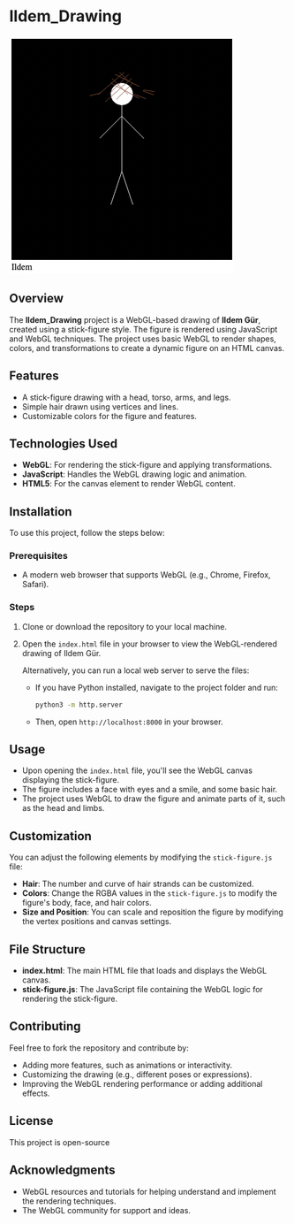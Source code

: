 # Ildem_Drawing

![Drawing of Ildem](Drawing.jpg)

## Overview
The **Ildem_Drawing** project is a WebGL-based drawing of **Ildem Gür**, created using a stick-figure style. The figure is rendered using JavaScript and WebGL techniques. The project uses basic WebGL to render shapes, colors, and transformations to create a dynamic figure on an HTML canvas.

## Features
- A stick-figure drawing with a head, torso, arms, and legs.
- Simple hair drawn using vertices and lines.
- Customizable colors for the figure and features.

## Technologies Used
- **WebGL**: For rendering the stick-figure and applying transformations.
- **JavaScript**: Handles the WebGL drawing logic and animation.
- **HTML5**: For the canvas element to render WebGL content.

## Installation

To use this project, follow the steps below:

### Prerequisites
- A modern web browser that supports WebGL (e.g., Chrome, Firefox, Safari).

### Steps
1. Clone or download the repository to your local machine.
2. Open the `index.html` file in your browser to view the WebGL-rendered drawing of Ildem Gür.

   Alternatively, you can run a local web server to serve the files:
   - If you have Python installed, navigate to the project folder and run:
     ```bash
     python3 -m http.server
     ```
   - Then, open `http://localhost:8000` in your browser.

## Usage
- Upon opening the `index.html` file, you'll see the WebGL canvas displaying the stick-figure.
- The figure includes a face with eyes and a smile, and some basic hair.
- The project uses WebGL to draw the figure and animate parts of it, such as the head and limbs.

## Customization
You can adjust the following elements by modifying the `stick-figure.js` file:
- **Hair**: The number and curve of hair strands can be customized.
- **Colors**: Change the RGBA values in the `stick-figure.js` to modify the figure's body, face, and hair colors.
- **Size and Position**: You can scale and reposition the figure by modifying the vertex positions and canvas settings.

## File Structure
- **index.html**: The main HTML file that loads and displays the WebGL canvas.
- **stick-figure.js**: The JavaScript file containing the WebGL logic for rendering the stick-figure.

## Contributing
Feel free to fork the repository and contribute by:
- Adding more features, such as animations or interactivity.
- Customizing the drawing (e.g., different poses or expressions).
- Improving the WebGL rendering performance or adding additional effects.

## License
This project is open-source

## Acknowledgments
- WebGL resources and tutorials for helping understand and implement the rendering techniques.
- The WebGL community for support and ideas.


